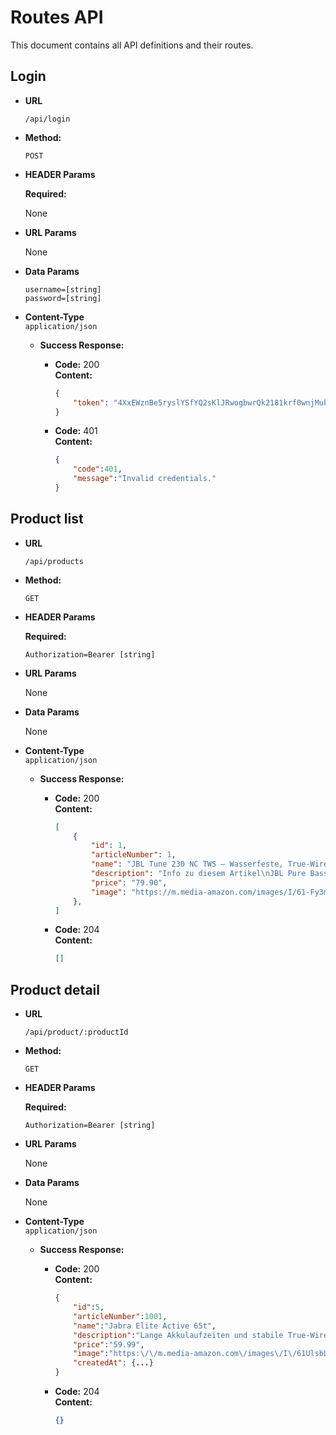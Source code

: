 # Routes API

This document contains all API definitions and their routes.

**Login**
----

* **URL**

  `/api/login`

* **Method:**

  `POST`

* **HEADER Params**

  **Required:**

  None

* **URL Params**

  None

* **Data Params**

  `username=[string]`  
  `password=[string]`  

* **Content-Type**  
  `application/json`

  * **Success Response:**

    * **Code:** 200  
      **Content:**

      ```json
      {
          "token": "4XxEWznBe5ryslYSfYQ2sKlJRwogbwrQk2181krf0wnjMuksxa..."
      }
      ```

    * **Code:** 401  
      **Content:**

      ```json
      {
          "code":401,
          "message":"Invalid credentials."
      }
      ```


**Product list**
----

* **URL**

  `/api/products`

* **Method:**

  `GET`

* **HEADER Params**

  **Required:**

  `Authorization=Bearer [string]`

* **URL Params**

  None

* **Data Params**

  None

* **Content-Type**  
  `application/json`

  * **Success Response:**

    * **Code:** 200  
      **Content:**

      ```json
      [
          {
              "id": 1,
              "articleNumber": 1,
              "name": "JBL Tune 230 NC TWS – Wasserfeste, True-Wireless In-Ear-Kopfhörer...",
              "description": "Info zu diesem Artikel\nJBL Pure Bass Sound für unterwegs...",
              "price": "79.90",
              "image": "https://m.media-amazon.com/images/I/61-Fy3meKHL._AC_SX679_.jpg"
          },
      ]
      ```

    * **Code:** 204  
      **Content:**

      ```json
      []
      ```


**Product detail**
----

* **URL**

  `/api/product/:productId`

* **Method:**

  `GET`

* **HEADER Params**

  **Required:**

  `Authorization=Bearer [string]`

* **URL Params**

  None

* **Data Params**

  None

* **Content-Type**  
  `application/json`

  * **Success Response:**

    * **Code:** 200  
      **Content:**

      ```json
      {
          "id":5,
          "articleNumber":1001,
          "name":"Jabra Elite Active 65t",
          "description":"Lange Akkulaufzeiten und stabile True-Wireless Verbindung: Mit dem Ladeetui laufen die Kopfh\u00f6rer bis zu 15 Stunden lang \u2013 H\u00f6rgenuss den ganzen Tag, mit den Elite Active 65t Kopfh\u00f6rer",
          "price":"59.99",
          "image":"https:\/\/m.media-amazon.com\/images\/I\/61UlsbLA33L._AC_SX679_.jpg",
          "createdAt": {...}
      }
      ```

    * **Code:** 204  
      **Content:**

      ```json
      {}
      ```

